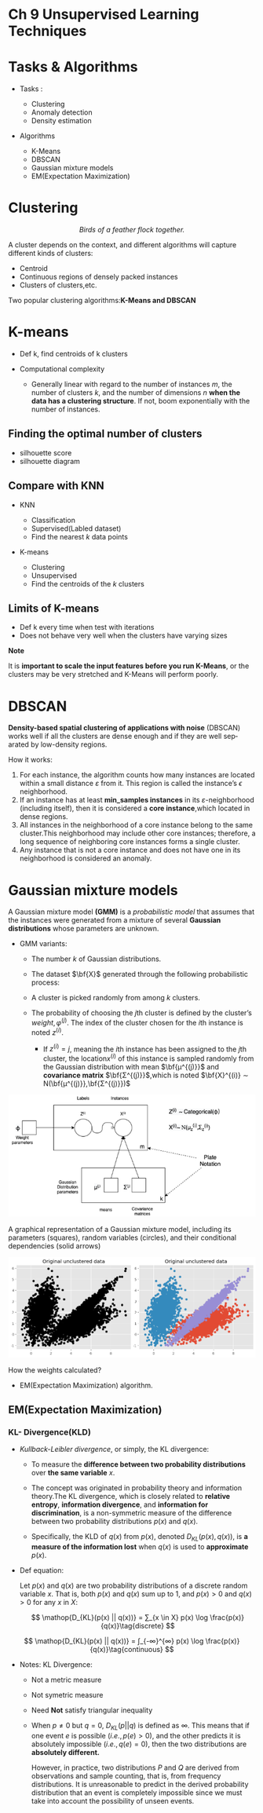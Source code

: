 # Ch 9 Unsupervised Learning Techniques

# Tasks & Algorithms

- Tasks :

  - Clustering
  - Anomaly detection
  - Density estimation

- Algorithms
  - K-Means
  - DBSCAN
  - Gaussian mixture models
  - EM(Expectation Maximization)

# Clustering

$$
\textit{Birds of a feather flock together.}
$$

A cluster depends on the context, and different algorithms will capture different kinds of clusters:

- Centroid
- Continuous regions of densely packed instances
- Clusters of clusters,etc.

Two popular clustering algorithms:**K-Means and DBSCAN**

# K-means

- Def k, find centroids of k clusters

- Computational complexity
  - Generally linear with regard to the number of instances $m$, the number of clusters $k$, and the number of dimensions $n$ **when the data has a clustering structure**. If not, boom exponentially with the number of instances.

## Finding the optimal number of clusters

- silhouette score
- silhouette diagram

## Compare with KNN

- KNN

  - Classification
  - Supervised(Labled dataset)
  - Find the nearest $k$ data points

- K-means
  - Clustering
  - Unsupervised
  - Find the centroids of the $k$ clusters

## Limits of K-means

- Def k every time when test with iterations
- Does not behave very well when the clusters have varying sizes

**Note**

It is **important to scale the input features before you run K-Means**, or the clusters may be very stretched and K-Means will perform poorly.

# DBSCAN

**Density-based spatial clustering of applications with noise** (DBSCAN) works well if all the clusters are dense enough and if they are well sep‐arated by low-density regions.

How it works:

1. For each instance, the algorithm counts how many instances are located within a small distance $ε$ from it. This region is called the instance’s $ϵ$ neighborhood.
2. If an instance has at least **min_samples instances** in its $ε$-neighborhood (including itself), then it is considered a **core instance**,which located in dense regions.
3. All instances in the neighborhood of a core instance belong to the same cluster.This neighborhood may include other core instances; therefore, a long sequence of neighboring core instances forms a single cluster.
4. Any instance that is not a core instance and does not have one in its neighborhood is considered an anomaly.

# Gaussian mixture models

A Gaussian mixture model **(GMM)** is a $\textit{probabilistic model}$ that assumes that the instances were generated from a mixture of several **Gaussian distributions** whose parameters are unknown.

- GMM variants:
  - The number $k$ of Gaussian distributions. 
  - The dataset $\bf{X}$ generated through the following probabilistic process: 
  - A cluster is picked randomly from among $k$ clusters. 
  - The probability of choosing the $j$th cluster is defined by the cluster’s $weight, φ^{(j)}$. The index of the cluster chosen for the $i$th instance is noted $z^{(i)}$.
  
    - If $z^{(i)} = j$, meaning the $i$th instance has been assigned to the $j$th cluster, the location$x^{(i)}$ of this instance is sampled randomly from the Gaussian distribution with mean $\bf{μ^{(j)}}$ and **covariance matrix** $\bf{Σ^{(j)}}$,which is noted $\bf{X}^{(i)}  ∼  N(\bf{μ^{(j)}},\bf{Σ^{(j)}})$




![](./img/GMM.drawio.png)

A graphical representation of a Gaussian mixture model, including its parameters (squares), random variables (circles), and their conditional dependencies (solid arrows)



![](./img/MVN-GMM.png)


How the weights calculated?
- EM(Expectation Maximization) algorithm.

## EM(Expectation Maximization)

### KL- Divergence(KLD)

- $\textit{Kullback-Leibler divergence}$, or simply, the KL divergence:
  
  - To measure the **difference between two probability distributions** over **the same variable** $x$.
  
  - The concept was originated in probability theory and information theory.The KL divergence, which is closely related to **relative entropy**, **information divergence**, and **information for discrimination**, is a non-symmetric measure of the difference between two probability distributions $p(x)$ and $q(x)$.
  - Specifically, the KLD of $q(x)$ from $p(x)$, denoted $D_{KL}(p(x), q(x))$, is **a measure of the information lost** when $q(x)$ is used to **approximate** $p(x)$.

- Def equation:
  
  Let $p(x)$ and $q(x)$ are two probability distributions of a discrete random variable $x$. That is, both $p(x)$ and $q(x)$ sum up to 1, and $p(x) > 0$ and $q(x) > 0$ for any $x$ in $X$:

  $$
\mathop{D_{KL}(p(x) || q(x))} = ∑_{x \in X} p(x) \log \frac{p(x)}{q(x)}\tag{discrete}
$$

$$
\mathop{D_{KL}(p(x) || q(x))} = ∫_{-∞}^{∞} p(x) \log \frac{p(x)}{q(x)}\tag{continuous}
$$

- Notes: KL Divergence:
  - Not a metric measure
  - Not symetric measure
  - Need **Not** satisfy triangular inequality
  -  When $p ≠ 0$ but $q = 0$, $D_{KL}(p||q)$ is defined as $∞$. This means that if one event $e$ is possible $(i.e., p(e) > 0)$, and the other predicts it is absolutely impossible $(i.e., q(e) = 0)$, then the two distributions are **absolutely different.** 
  
      However, in practice, two distributions $P$ and $Q$ are derived from observations and sample counting, that is, from frequency distributions. It is unreasonable to predict in the derived probability distribution that an event is completely impossible since we must take into account the possibility of unseen events.